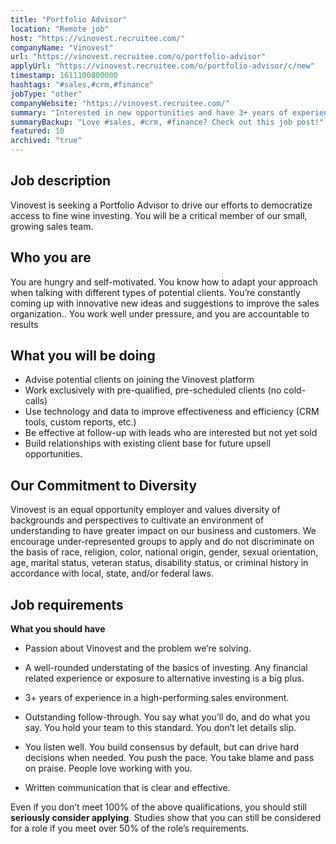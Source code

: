 ```yaml
---
title: "Portfolio Advisor"
location: "Remote job"
host: "https://vinovest.recruitee.com/"
companyName: "Vinovest"
url: "https://vinovest.recruitee.com/o/portfolio-advisor"
applyUrl: "https://vinovest.recruitee.com/o/portfolio-advisor/c/new"
timestamp: 1611100800000
hashtags: "#sales,#crm,#finance"
jobType: "other"
companyWebsite: "https://vinovest.recruitee.com/"
summary: "Interested in new opportunities and have 3+ years of experience in a high-performing sales environment? Vinovest has a job opening for a Portfolio Advisor."
summaryBackup: "Love #sales, #crm, #finance? Check out this job post!"
featured: 10
archived: "true"
---
```


## Job description

Vinovest is seeking a Portfolio Advisor to drive our efforts to democratize access to fine wine investing. You will be a critical member of our small, growing sales team.

## Who you are

You are hungry and self-motivated. You know how to adapt your approach when talking with different types of potential clients. You’re constantly coming up with innovative new ideas and suggestions to improve the sales organization.. You work well under pressure, and you are accountable to results

## What you will be doing

*   Advise potential clients on joining the Vinovest platform
*   Work exclusively with pre-qualified, pre-scheduled clients (no cold-calls)
*   Use technology and data to improve effectiveness and efficiency (CRM tools, custom reports, etc.)
*   Be effective at follow-up with leads who are interested but not yet sold
*   Build relationships with existing client base for future upsell opportunities.

## Our Commitment to Diversity

Vinovest is an equal opportunity employer and values diversity of backgrounds and perspectives to cultivate an environment of understanding to have greater impact on our business and customers. We encourage under-represented groups to apply and do not discriminate on the basis of race, religion, color, national origin, gender, sexual orientation, age, marital status, veteran status, disability status, or criminal history in accordance with local, state, and/or federal laws.

## Job requirements

**What you should have**

*   Passion about Vinovest and the problem we’re solving.
    
*   A well-rounded understating of the basics of investing. Any financial related experience or exposure to alternative investing is a big plus.
    
*   3+ years of experience in a high-performing sales environment.
    
*   Outstanding follow-through. You say what you’ll do, and do what you say. You hold your team to this standard. You don’t let details slip.
    
*   You listen well. You build consensus by default, but can drive hard decisions when needed. You push the pace. You take blame and pass on praise. People love working with you.
    
*   Written communication that is clear and effective.
    

‪Even if you don’t meet 100% of the above qualifications, you should still **seriously consider applying**. Studies show that you can still be considered for a role if you meet over 50% of the role’s requirements.‬
